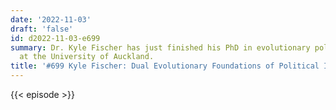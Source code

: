 ```yaml
---
date: '2022-11-03'
draft: 'false'
id: d2022-11-03-e699
summary: Dr. Kyle Fischer has just finished his PhD in evolutionary political psychology
  at the University of Auckland.
title: '#699 Kyle Fischer: Dual Evolutionary Foundations of Political Ideology'
---
```

{{< episode >}}
